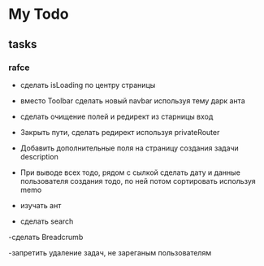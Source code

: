 # My Todo #  

## tasks 

### rafce

- сделать isLoading по центру страницы

- вместо Toolbar сделать  новый navbar используя тему дарк анта

- сделать очищение полей и редирект из старницы вход

- Закрыть пути, сделать редирект используя privateRouter

- Добавить дополнительные поля на страницу создания задачи description

- При выводе всех тодо, рядом с сылкой сделать дату и данные пользователя создания тодо, по ней потом сортировать используя memo

- изучать ант

- сделать search

-сделать Breadcrumb

-запретить удаление задач, не зареганым пользователям